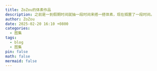 ```yaml
---
title: ZoZou的体素作品
description: 之前是一到假期时间就抽一段时间来搭一搭体素，现在搁置了一段时间。
author: ZoZou
date: 2025-02-20 16:10 +0800
categories:
  - 图集
tags:
  - blog
  - 图集
pin: false
math: false
mermaid: false
---
```

